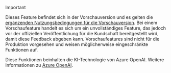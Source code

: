 > [!IMPORTANT]
> Dieses Feature befindet sich in der Vorschauversion und es gelten die [ergänzenden Nutzungsbedingungen für die Vorschauversion](https://dynamics.microsoft.com/legaldocs/supp-dynamics365-preview/). Bei einem Vorschaufeature handelt es sich um ein unvollständiges Feature, das jedoch vor der offiziellen Veröffentlichung für die Kundschaft bereitgestellt wird, damit diese Feedback abgeben kann. Vorschaufeatures sind nicht für die Produktion vorgesehen und weisen möglicherweise eingeschränkte Funktionen auf.
>
> Diese Funktionen beinhalten die KI-Technologie von Azure OpenAI. Weitere Informationen zu [Azure OpenAI](/legal/cognitive-services/openai/transparency-note).
